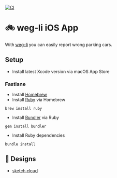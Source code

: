 [![CI](https://github.com/weg-li/weg-li-ios/actions/workflows/ci.yml/badge.svg)](https://github.com/weg-li/weg-li-ios/actions/workflows/ci.yml)
# 🚲 weg-li iOS App

With [weg-li](https://www.weg-li.de) you can easily report wrong parking cars.  

## Setup

* Install latest Xcode version via macOS App Store

### Fastlane

* Install [Homebrew](https://brew.sh/)
* Install [Ruby](https://www.ruby-lang.org/) via Homebrew

```shell
brew install ruby
```

* Install [Bundler](https://bundler.io) via Ruby

```shell
gem install bundler
```

* Install Ruby dependencies

```shell
bundle install
```

## 🎨 Designs

* [sketch cloud](https://www.sketch.com/s/dfb7001d-366f-4977-b204-34917d9dec71)
